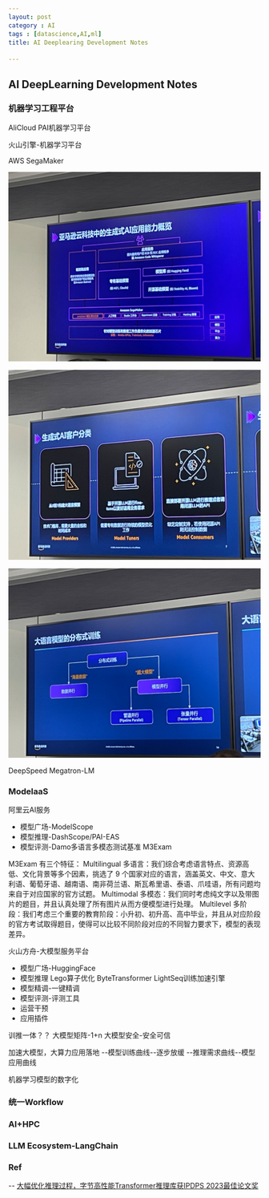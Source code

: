 ```yaml
---
layout: post
category : AI
tags : [datascience,AI,ml]
title: AI Deeplearing Development Notes

---
```


## AI DeepLearning Development Notes

### 

### 机器学习工程平台

AliCloud PAI机器学习平台

火山引擎-机器学习平台

AWS SegaMaker

![AWS_AIGC](_includes/AWS_AIGC.jpg)

![AIGC_客户分类](_includes/AWS_AIGC_客户分类.jpg)

![AWS_分布式训练](_includes/AWS_分布式训练.jpg)

DeepSpeed Megatron-LM

### ModelaaS

阿里云AI服务
- 模型广场-ModelScope
- 模型推理-DashScope/PAI-EAS
- 模型评测-Damo多语言多模态测试基准 M3Exam

M3Exam 有三个特征：
	Multilingual 多语言：我们综合考虑语言特点、资源高低、文化背景等多个因素，挑选了 9 个国家对应的语言，涵盖英文、中文、意大利语、葡萄牙语、越南语、南非荷兰语、斯瓦希里语、泰语、爪哇语，所有问题均来自于对应国家的官方试题。
	Multimodal 多模态：我们同时考虑纯文字以及带图片的题目，并且认真处理了所有图片从而方便模型进行处理。
	Multilevel 多阶段：我们考虑三个重要的教育阶段：小升初、初升高、高中毕业，并且从对应阶段的官方考试取得题目，使得可以比较不同阶段对应的不同智力要求下，模型的表现差异。

火山方舟-大模型服务平台
- 模型广场-HuggingFace
- 模型推理
	Lego算子优化
	ByteTransformer
	LightSeq训练加速引擎
- 模型精调-一键精调
- 模型评测-评测工具
- 运营干预
- 应用插件

训推一体？？
大模型矩阵-1+n
大模型安全-安全可信

加速大模型，大算力应用落地
--模型训练曲线--逐步放缓
--推理需求曲线--模型应用曲线

机器学习模型的数字化

### 统一Workflow

### AI+HPC

### LLM Ecosystem-LangChain



### Ref

-- [大幅优化推理过程，字节高性能Transformer推理库获IPDPS 2023最佳论文奖](https://mp.weixin.qq.com/s/5TM4PXTUBZuOfZlltFfrsQ)
